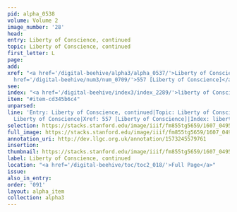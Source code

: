 ```yaml
---
pid: alpha_0538
volume: Volume 2
image_number: '28'
head:
entry: Liberty of Conscience, continued
topic: Liberty of Conscience, continued
first_letter: L
page:
add:
xref: "<a href='/digital-beehive/alpha3/alpha_0537/'>Liberty of Conscience</a>|<a
  href='/digital-beehive/num3/num_0709/'>557 [Liberty of Conscience]</a>"
see:
index: "<a href='/digital-beehive/index3/index_2289/'>liberty of Conscience</a>"
item: "#item-cd345b6c4"
unparsed:
line: 'Entry: Liberty of Conscience, continued|Topic: Liberty of Conscience, continued|Xref:
  Liberty of Conscience|Xref: 557 [Liberty of Conscience]|Index: liberty of Conscience|#item-cd345b6c4'
selection: https://stacks.stanford.edu/image/iiif/fm855tg5659/1607_0495/808,222,3000,474/full/0/default.jpg
full_image: https://stacks.stanford.edu/image/iiif/fm855tg5659/1607_0495/full/full/0/default.jpg
annotation_uri: http://dev.llgc.org.uk/annotation/1573245579761
insertion:
thumbnail: https://stacks.stanford.edu/image/iiif/fm855tg5659/1607_0495/808,222,600,180/250,/0/default.jpg
label: Liberty of Conscience, continued
location: "<a href='/digital-beehive/toc/toc2_018/'>Full Page</a>"
issue:
also_in_entry:
order: '091'
layout: alpha_item
collection: alpha3
---
```


